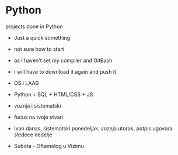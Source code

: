 # Python
projects done in Python


- Just a quick something
- not sure how to start
- as I haven't set my compiler and GitBash
- I will have to download it again and push it


- DS i LAAG
- Python + SQL + HTML/CSS + JS
- voznja i sistematski
- focus na tvoje stvari
- Ivan danas, sistematski ponedeljak, voznja utorak, potpis ugovora sledece nedelje
- Subota - Oftamolog u Vizimu
